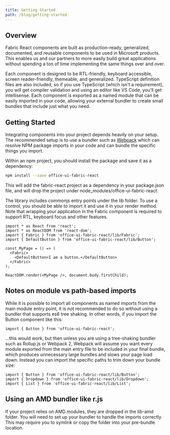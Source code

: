 ```yaml
---
title: Getting Started
path: /blog/getting-started
---
```


## Overview

Fabric React components are built as production-ready, generalized, documented, and reusable components to be used in Microsoft products. This enables us and our partners to more easily build great applications without spending a ton of time implementing the same things over and over.

Each component is designed to be RTL-friendly, keyboard accessible, screen reader-friendly, themeable, and generalized. TypeScript definition files are also included, so if you use TypeScript (which isn't a requirement), you will get compiler validation and using an editor like VS Code, you'll get intellisense. Each component is exported as a named module that can be easily imported in your code, allowing your external bundler to create small bundles that include just what you need.

## Getting Started

Integrating components into your project depends heavily on your setup. The recommended setup is to use a bundler such as <a href='https://webpack.github.io/' target='_blank' rel='noopener noreferrer'>Webpack</a> which can resolve NPM package imports in your code and can bundle the specific things you import.

Within an npm project, you should install the package and save it as a dependency:

```bash
npm install --save office-ui-fabric-react
```

This will add the fabric-react project as a dependency in your package.json file, and will drop the project under node_modules/office-ui-fabric-react.

The library includes commonjs entry points under the lib folder. To use a control, you should be able to import it and use it in your render method. Note that wrapping your application in the Fabric component is required to support RTL, keyboard focus and other features.

```tsx
import * as React from 'react';
import * as ReactDOM from 'react-dom';
import { Fabric } from 'office-ui-fabric-react/lib/Fabric';
import { DefaultButton } from 'office-ui-fabric-react/lib/Button';

const MyPage = () => (
  <Fabric>
    <DefaultButton>I am a button.</DefaultButton>
  </Fabric>
);

ReactDOM.render(<MyPage />, document.body.firstChild);
```

## Notes on module vs path-based imports

While it is possible to import all components as named imports from the main module entry point, it is not recommended to do so without using a bundler that supports es6 tree shaking. In other words, if you import the Button component like this:

```tsx
import { Button } from 'office-ui-fabric-react';
```

...this would work, but then unless you are using a tree-shaking bundler such as Rollup.js or Webpack 2, Webpack will assume you want every module exported from the main entry file to be included in your final bundle, which produces unnecessary large bundles and slows your page load down. Instead you can import the specific paths to trim down your bundle size:

```tsx
import { Button } from 'office-ui-fabric-react/lib/Button';
import { Dropdown } from 'office-ui-fabric-react/lib/Dropdown';
import { List } from 'office-ui-fabric-react/lib/List';
```

## Using an AMD bundler like r.js

If your project relies on AMD modules, they are dropped in the lib-amd folder. You will need to set up your bundler to handle the imports correctly. This may require you to symlink or copy the folder into your pre-bundle location.
